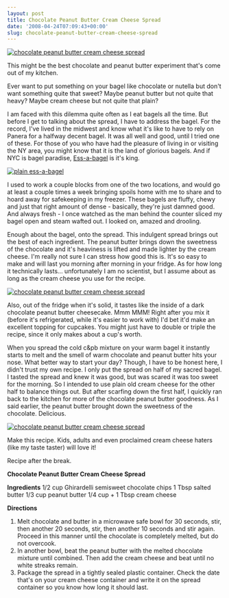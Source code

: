 ```yaml
---
layout: post
title: Chocolate Peanut Butter Cream Cheese Spread
date: '2008-04-24T07:09:43+00:00'
slug: chocolate-peanut-butter-cream-cheese-spread
---
```

<a href="http://farm4.static.flickr.com/3009/2438231438_2ba55d8c71.jpg?v=0"><img src="http://farm4.static.flickr.com/3009/2438231438_2ba55d8c71.jpg?v=0" alt="chocolate peanut butter cream cheese spread" /></a>

This might be the best chocolate and peanut butter experiment that's come out of my kitchen.

Ever want to put something on your bagel like chocolate or nutella but don't want something quite that sweet? Maybe peanut butter but not quite that heavy? Maybe cream cheese but not quite that plain?

I am faced with this dilemma quite often as I eat bagels all the time. But before I get to talking about the spread, I have to address the bagel. For the record, I've lived in the midwest and know what it's like to have to rely on Panera for a halfway decent bagel. It was all well and good, until I tried one of these. For those of you who have had the pleasure of living in or visiting the NY area, you might know that it is the land of glorious bagels. And if NYC is bagel paradise, <a href="http://www.google.com/search?hl=en&q=ess-a-bagel&btnG=Google+Search">Ess-a-bagel</a> is it's king. 

<a href="http://flickr.com/photos/kstar810/2438229292/"><img src="http://farm3.static.flickr.com/2120/2438229292_c78a4b1d93.jpg?v=0" alt="plain ess-a-bagel" /></a>

I used to work a couple blocks from one of the two locations, and would go at least a couple times a week bringing spoils home with me to share and to hoard away for safekeeping in my freezer. These bagels are fluffy, chewy and just that right amount of dense - basically, they're just damned good. And always fresh - I once watched as the man behind the counter sliced my bagel open and steam wafted out. I looked on, amazed and drooling.

Enough about the bagel, onto the spread. This indulgent spread brings out the best of each ingredient. The peanut butter brings down the sweetness of the chocolate and it's heaviness is lifted and made lighter by the cream cheese. I'm really not sure I can stress how good this is. It's so easy to make and will last you morning after morning in your fridge. As for how long it technically lasts... unfortunately I am no scientist, but I assume about as long as the cream cheese you use for the recipe. 

<a href="http://flickr.com/photos/kstar810/2438228436/"><img src="http://farm3.static.flickr.com/2317/2438228436_48c5cbb859.jpg?v=0" alt="chocolate peanut butter cream cheese spread" /></a>

Also, out of the fridge when it's solid, it tastes like the inside of a dark chocolate peanut butter cheesecake. Mmm MMM! Right after you mix it (before it's refrigerated, while it's easier to work with) I'd bet it'd make an excellent topping for cupcakes. You might just have to double or triple the recipe, since it only makes about a cup's worth.

When you spread the cold c&pb mixture on your warm bagel it instantly starts to melt and the smell of warm chocolate and peanut butter hits your nose. What better way to start your day? Though, I have to be honest here, I didn't trust my own recipe. I only put the spread on half of my sacred bagel. I tasted the spread and knew it was good, but was scared it was too sweet for the morning. So I intended to use plain old cream cheese for the other half to balance things out. But after scarfing down the first half, I quickly ran back to the kitchen for more of the chocolate peanut butter goodness. As I said earlier, the peanut butter brought down the sweetness of the chocolate. Delicious.

<a href="http://flickr.com/photos/kstar810/2437410083/"><img src="http://farm4.static.flickr.com/3263/2437410083_9ab2195db8.jpg?v=0" alt="chocolate peanut butter cream cheese spread" /></a>

Make this recipe. Kids, adults and even proclaimed cream cheese haters (like my taste taster) will love it!

Recipe after the break.

<!--more-->

<strong>Chocolate Peanut Butter Cream Cheese Spread</strong>

<strong>Ingredients</strong>
1/2 cup Ghirardelli semisweet chocolate chips
1 Tbsp salted butter
1/3 cup peanut butter
1/4 cup + 1 Tbsp cream cheese

<strong>Directions</strong>
1. Melt chocolate and butter in a microwave safe bowl for 30 seconds, stir, then another 20 seconds, stir, then another 10 seconds and stir again. Proceed in this manner until the chocolate is completely melted, but do not overcook. 
2. In another bowl, beat the peanut butter with the melted chocolate mixture until combined. Then add the cream cheese and beat until no white streaks remain.
3. Package the spread in a tightly sealed plastic container. Check the date that's on your cream cheese container and write it on the spread container so you know how long it should last.
